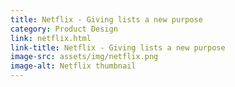 ```yaml
---
title: Netflix - Giving lists a new purpose
category: Product Design
link: netflix.html
link-title: Netflix - Giving lists a new purpose
image-src: assets/img/netflix.png
image-alt: Netflix thumbnail
---
```

